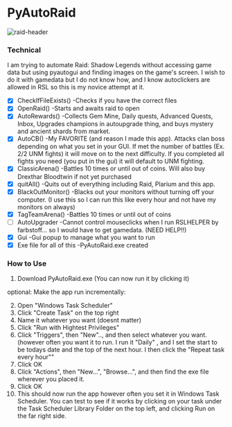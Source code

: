 # PyAutoRaid
![raid-header](https://user-images.githubusercontent.com/30202466/181846024-930b7120-0af6-4280-b727-87bdd4ade7b8.jpeg)

### Technical
I am trying to automate Raid: Shadow Legends  without accessing game data but using pyautogui and finding images on the game's screen. I wish to do it with gamedata but I do not know how, and I know autoclickers are allowed in RSL so this is my novice attempt at it.
- [x] CheckIfFileExists()
      -Checks if you have the correct files
- [x] OpenRaid()
      -Starts and awaits raid to open
- [x] AutoRewards()
      -Collects Gem Mine, Daily quests, Advanced Quests, Inbox, Upgrades champions in autoupgrade thing, and buys mystery and ancient shards from market.
- [x] AutoCB()
      -My FAVORITE (and reason I made this app). Attacks clan boss depending on what you set in your GUI. If met the number of battles (Ex. 2/2 UNM fights) it will move on to the next difficulty. If you completed all fights you need (you put in the gui) it will default to UNM fighting.
- [x] ClassicArena()
      -Battles 10 times or until out of coins. Will also buy Drexthar Bloodtwin if not yet purchased
- [x] quitAll()
      -Quits out of everything including Raid, Plarium and this app.
- [x] BlackOutMonitor()
      -Blacks out your monitors without turning off your computer. (I use this so I can run this like every hour and not have my monitors on always)
- [x] TagTeamArena()
      -Battles 10 times or until out of coins
- [ ] AutoUpgrader
      -Cannot control mouseclicks when I run RSLHELPER by farbstoff... so I would have to get gamedata. (NEED HELP!!)
- [x] Gui
      -Gui popup to manage what you want to run
- [x] Exe file for all of this
      -PyAutoRaid.exe created

### How to Use
1. Download PyAutoRaid.exe
(You can now run it by clicking it)

optional:
  Make the app run incrementally:

2. Open "Windows Task Scheduler"
3. Click "Create Task" on the top right
4. Name it whatever you want (doesnt matter)
5. Click "Run with Hightest Privileges"
6. Click "Triggers", then "New".., and then select whatever you want. (however often you want it to run. I run it "Daily" , and I set the start to be todays date and the top of the next hour. I then click the "Repeat task every hour""
7. Click OK
8. Click "Actions", then "New...", "Browse...", and then find the exe file wherever you placed it.
9. Click OK
10. This should now run the app however often you set it in Windows Task Scheduler. You can test to see if it works by clicking on your task under the Task Scheduler Library Folder on the top left, and clicking Run on the far right side.
